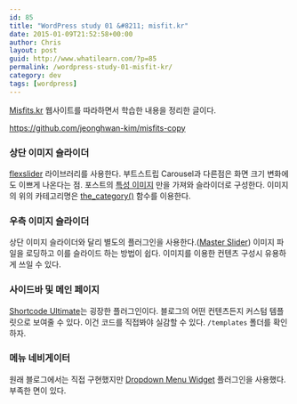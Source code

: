 ```yaml
---
id: 85
title: "WordPress study 01 &#8211; misfit.kr"
date: 2015-01-09T21:52:58+00:00
author: Chris
layout: post
guid: http://www.whatilearn.com/?p=85
permalink: /wordpress-study-01-misfit-kr/
category: dev
tags: [wordpress]
---
```


<a href="http://misfits.kr/">Misfits.kr</a> 웹사이트를 따라하면서 학습한 내용을 정리한 글이다.

<a href="https://github.com/jeonghwan-kim/misfits-copy">https://github.com/jeonghwan-kim/misfits-copy</a>

<h3>상단 이미지 슬라이더</h3>

<a href="http://www.woothemes.com/flexslider/">flexslider</a> 라이브러리를 사용한다. 부트스트립 Carousel과 다른점은 화면 크기 변화에도 이쁘게 나온다는 점. 포스트의 <a href="http://stackoverflow.com/questions/11261883/how-to-get-wordpress-post-featured-image-url">특성 이미지</a> 만을 가져와 슬라이더로 구성한다. 이미지의 위의 카테고리명은 <a href="http://codex.wordpress.org/Function_Reference/the_category">the_category()</a> 함수를 이용한다.

<h3>우측 이미지 슬라이더</h3>

상단 이미지 슬라이더와 달리 별도의 플러그인을 사용한다.(<a href="https://wordpress.org/plugins/master-slider/">Master Slider</a>) 이미지 파일을 로딩하고 이를 슬라이드 하는 방법이 쉽다. 이미지를 이용한 컨텐츠 구성시 유용하게 쓰일 수 있다.

<h3>사이드바 및 메인 페이지</h3>

<a href="https://wordpress.org/plugins/shortcodes-ultimate/">Shortcode Ultimate</a>는 굉장한 플러그인이다. 블로그의 어떤 컨텐츠든지 커스텀 템플릿으로 보여줄 수 있다. 이건 코드를 직접봐야 실감할 수 있다. <code>/templates</code> 폴더를 확인하자.

<h3>메뉴 네비게이터</h3>

원래 블로그에서는 직접 구현했지만 <a href="https://wordpress.org/plugins/dropdown-menu-widget/">Dropdown Menu Widget</a> 플러그인을 사용했다. 부족한 면이 있다.
